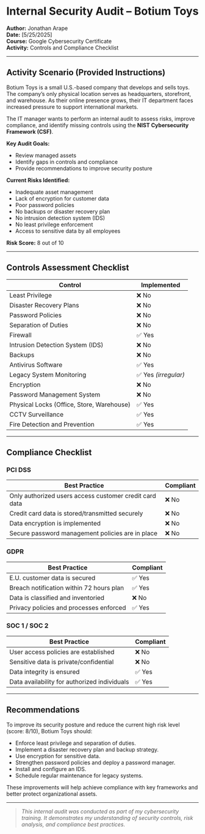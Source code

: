 # Internal Security Audit – Botium Toys

**Author:** Jonathan Arape  
**Date:** [5/25/2025]  
**Course:** Google Cybersecurity Certificate  
**Activity:** Controls and Compliance Checklist

---

## Activity Scenario (Provided Instructions)

Botium Toys is a small U.S.-based company that develops and sells toys. The company’s only physical location serves as headquarters, storefront, and warehouse. As their online presence grows, their IT department faces increased pressure to support international markets.

The IT manager wants to perform an internal audit to assess risks, improve compliance, and identify missing controls using the **NIST Cybersecurity Framework (CSF)**.

**Key Audit Goals:**
- Review managed assets
- Identify gaps in controls and compliance
- Provide recommendations to improve security posture

**Current Risks Identified:**
- Inadequate asset management
- Lack of encryption for customer data
- Poor password policies
- No backups or disaster recovery plan
- No intrusion detection system (IDS)
- No least privilege enforcement
- Access to sensitive data by all employees

**Risk Score:** 8 out of 10

---

## Controls Assessment Checklist

| Control                                             | Implemented |
|-----------------------------------------------------|-------------|
| Least Privilege                                     | ❌ No  
| Disaster Recovery Plans                             | ❌ No  
| Password Policies                                   | ❌ No  
| Separation of Duties                                | ❌ No  
| Firewall                                            | ✅ Yes  
| Intrusion Detection System (IDS)                    | ❌ No  
| Backups                                             | ❌ No  
| Antivirus Software                                  | ✅ Yes  
| Legacy System Monitoring                            | ✅ Yes *(irregular)*  
| Encryption                                          | ❌ No  
| Password Management System                          | ❌ No  
| Physical Locks (Office, Store, Warehouse)           | ✅ Yes  
| CCTV Surveillance                                   | ✅ Yes  
| Fire Detection and Prevention                       | ✅ Yes  

---

## Compliance Checklist

### **PCI DSS**

| Best Practice                                                            | Compliant |
|--------------------------------------------------------------------------|-----------|
| Only authorized users access customer credit card data                   | ❌ No  
| Credit card data is stored/transmitted securely                          | ❌ No  
| Data encryption is implemented                                           | ❌ No  
| Secure password management policies are in place                         | ❌ No  

### **GDPR**

| Best Practice                                                            | Compliant |
|--------------------------------------------------------------------------|-----------|
| E.U. customer data is secured                                            | ✅ Yes  
| Breach notification within 72 hours plan                                 | ✅ Yes  
| Data is classified and inventoried                                       | ❌ No  
| Privacy policies and processes enforced                                  | ✅ Yes  

### **SOC 1 / SOC 2**

| Best Practice                                                            | Compliant |
|--------------------------------------------------------------------------|-----------|
| User access policies are established                                     | ❌ No  
| Sensitive data is private/confidential                                   | ❌ No  
| Data integrity is ensured                                                | ✅ Yes  
| Data availability for authorized individuals                             | ✅ Yes  

---

## Recommendations

To improve its security posture and reduce the current high risk level (score: 8/10), Botium Toys should:

- Enforce least privilege and separation of duties.
- Implement a disaster recovery plan and backup strategy.
- Use encryption for sensitive data.
- Strengthen password policies and deploy a password manager.
- Install and configure an IDS.
- Schedule regular maintenance for legacy systems.

These improvements will help achieve compliance with key frameworks and better protect organizational assets.

---

> *This internal audit was conducted as part of my cybersecurity training. It demonstrates my understanding of security controls, risk analysis, and compliance best practices.*
